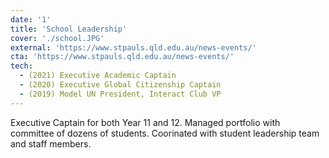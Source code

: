 ```yaml
---
date: '1'
title: 'School Leadership'
cover: './school.JPG'
external: 'https://www.stpauls.qld.edu.au/news-events/'
cta: 'https://www.stpauls.qld.edu.au/news-events/'
tech:
  - (2021) Executive Academic Captain
  - (2020) Executive Global Citizenship Captain
  - (2019) Model UN President, Interact Club VP
---
```


Executive Captain for both Year 11 and 12. Managed portfolio with committee of dozens of students. Coorinated with student leadership team and staff members.
